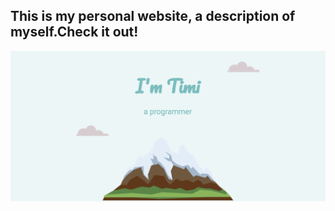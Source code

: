 ## This is my personal website, a description of myself.Check it out!

![Image of preview](https://github.com/Timi0109/personalWeb/blob/master/images/Screen%20Shot%202020-03-26%20at%201.45.53%20PM.png)

